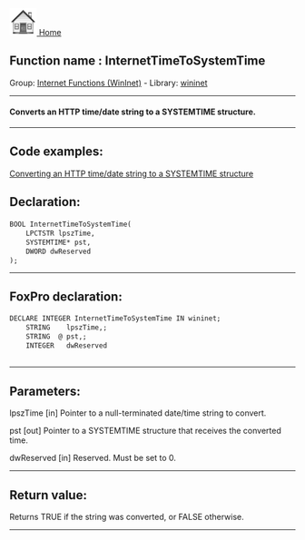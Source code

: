 [<img src="../../images/home.png"> Home ](https://github.com/VFPX/Win32API)  

## Function name : InternetTimeToSystemTime
Group: [Internet Functions (WinInet)](../../functions_group.md#Internet_Functions_(WinInet))  -  Library: [wininet](../../Libraries.md#wininet)  
***  


#### Converts an HTTP time/date string to a SYSTEMTIME structure.
***  


## Code examples:
[Converting an HTTP time/date string to a SYSTEMTIME structure](../../samples/sample_328.md)  

## Declaration:
```foxpro  
BOOL InternetTimeToSystemTime(
	LPCTSTR lpszTime,
	SYSTEMTIME* pst,
	DWORD dwReserved
);  
```  
***  


## FoxPro declaration:
```foxpro  
DECLARE INTEGER InternetTimeToSystemTime IN wininet;
	STRING    lpszTime,;
	STRING  @ pst,;
	INTEGER   dwReserved
  
```  
***  


## Parameters:
lpszTime
[in] Pointer to a null-terminated date/time string to convert.

pst
[out] Pointer to a SYSTEMTIME structure that receives the converted time.

dwReserved
[in] Reserved. Must be set to 0.  
***  


## Return value:
Returns TRUE if the string was converted, or FALSE otherwise.  
***  

